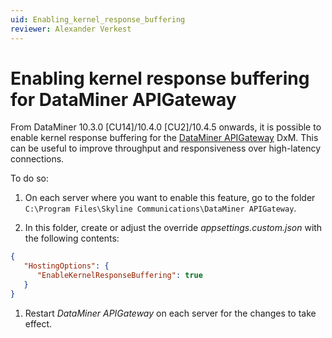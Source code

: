 ```yaml
---
uid: Enabling_kernel_response_buffering
reviewer: Alexander Verkest
---
```


# Enabling kernel response buffering for DataMiner APIGateway

From DataMiner 10.3.0 [CU14]/10.4.0 [CU2]/10.4.5 onwards<!-- RN 38710 -->, it is possible to enable kernel response buffering for the [DataMiner APIGateway](xref:DataMinerExtensionModules#apigateway) DxM. This can be useful to improve throughput and responsiveness over high-latency connections.

To do so:

1. On each server where you want to enable this feature, go to the folder `C:\Program Files\Skyline Communications\DataMiner APIGateway`.

1. In this folder, create or adjust the override *appsettings.custom.json* with the following contents:

```json
{
   "HostingOptions": {
      "EnableKernelResponseBuffering": true
   }
}
```

1. Restart *DataMiner APIGateway* on each server for the changes to take effect.
